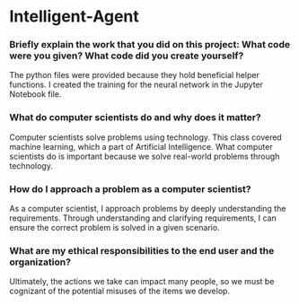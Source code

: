 # Intelligent-Agent

### Briefly explain the work that you did on this project: What code were you given? What code did you create yourself?

The python files were provided because they hold beneficial helper functions. I created the training for the neural network in the Jupyter Notebook file.

### What do computer scientists do and why does it matter?

Computer scientists solve problems using technology. This class covered machine learning, which a part of Artificial Intelligence. What computer scientists do is important because we solve real-world problems through technology. 

### How do I approach a problem as a computer scientist?

As a computer scientist, I approach problems by deeply understanding the requirements. Through understanding and clarifying requirements, I can ensure the correct problem is solved in a given scenario. 

### What are my ethical responsibilities to the end user and the organization?

Ultimately, the actions we take can impact many people, so we must be cognizant of the potential misuses of the items we develop. 

